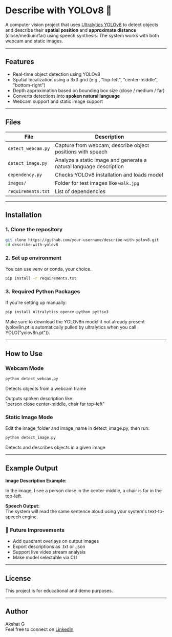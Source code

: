 # Describe with YOLOv8 🧠

A computer vision project that uses [Ultralytics YOLOv8](https://github.com/ultralytics/ultralytics) to detect objects and describe their **spatial position** and **approximate distance** (close/medium/far) using speech synthesis. The system works with both webcam and static images.

---

##  Features

- Real-time object detection using YOLOv8
- Spatial localization using a 3x3 grid (e.g., "top-left", "center-middle", "bottom-right")
- Depth approximation based on bounding box size (close / medium / far)
- Converts detections into **spoken natural language**
- Webcam support and static image support

---

##  Files

| File              | Description |
|-------------------|-------------|
| `detect_webcam.py`| Capture from webcam, describe object positions with speech |
| `detect_image.py` | Analyze a static image and generate a natural language description |
| `dependency.py`   | Checks YOLOv8 installation and loads model |
| `images/`         | Folder for test images like `walk.jpg` |
| `requirements.txt`| List of dependencies |

---

##  Installation

### 1. Clone the repository
```bash
git clone https://github.com/your-username/describe-with-yolov8.git
cd describe-with-yolov8
```

### 2. Set up environment
You can use venv or conda, your choice.

```bash
pip install -r requirements.txt
```

### 3. Required Python Packages
If you're setting up manually:

```bash
pip install ultralytics opencv-python pyttsx3
```

 Make sure to download the YOLOv8n model if not already present (yolov8n.pt is automatically pulled by ultralytics when you call YOLO("yolov8n.pt")).

---

##  How to Use

###  Webcam Mode

```bash
python detect_webcam.py
```

Detects objects from a webcam frame

Outputs spoken description like:  
"person close center-middle, chair far top-left"

### Static Image Mode
Edit the image_folder and image_name in detect_image.py, then run:

```bash
python detect_image.py
```

Detects and describes objects in a given image

---

## Example Output

**Image Description Example:**

In the image, I see a person close in the center-middle, a chair is far in the top-left.

**Speech Output:**  
The system will read the same sentence aloud using your system's text-to-speech engine.

### 🔧 Future Improvements
- Add quadrant overlays on output images
- Export descriptions as .txt or .json
- Support live video stream analysis
- Make model selectable via CLI

---

## License
This project is for educational and demo purposes.

---

## Author
Akshat G  
Feel free to connect on [LinkedIn](https://www.linkedin.com/in/akshat-gururaj)


